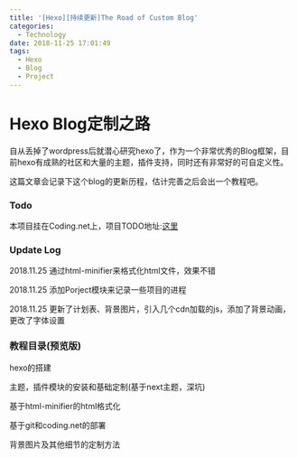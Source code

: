 ```yaml
---
title: '[Hexo][持续更新]The Road of Custom Blog'
categories:
  - Technology
date: 2018-11-25 17:01:49
tags: 
  - Hexo
  - Blog
  - Project
---
```


# Hexo Blog定制之路

自从丢掉了wordpress后就潜心研究hexo了，作为一个非常优秀的Blog框架，目前hexo有成熟的社区和大量的主题，插件支持，同时还有非常好的可自定义性。

这篇文章会记录下这个blog的更新历程，估计完善之后会出一个教程吧。



### Todo

本项目挂在Coding.net上，项目TODO地址:[这里](https://dev.tencent.com/u/median-dxz/p/Median_dxz_Hexo_Blog/tasks)



### Update Log

2018.11.25 通过html-minifier来格式化html文件，效果不错

2018.11.25 添加Porject模块来记录一些项目的进程

2018.11.25 更新了计划表、背景图片，引入几个cdn加载的js，添加了背景动画，更改了字体设置



### 教程目录(预览版)

hexo的搭建

主题，插件模块的安装和基础定制(基于next主题，深坑)

基于html-minifier的html格式化

基于git和coding.net的部署

背景图片及其他细节的定制方法